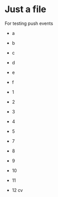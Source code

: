 Just a file
===========

For testing push events

- a
- b
- c
- d
- e
- f


- 1
- 2
- 3
- 4
- 5
- 7
- 8
- 9
- 10
- 11
- 12
cv